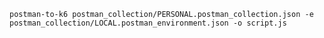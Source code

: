 `postman-to-k6 postman_collection/PERSONAL.postman_collection.json -e postman_collection/LOCAL.postman_environment.json -o script.js`
